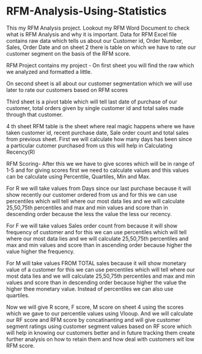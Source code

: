 # RFM-Analysis-Using-Statistics
This my RFM Analysis project. 
Lookout my RFM Word Document to check what is RFM Analysis and why it is important. Data for RFM Excel file contains raw data which tells us about our Customer id, Order Number, Sales, Order Date and on sheet 2 there is table on which we have to rate our customer segment on the basis of the RFM score.

RFM Project contains my project - 
On first sheet you will find the raw which we analyzed and formatted a little.

On second sheet is all about our customer segmentation which we will use later to rate our customers based on RFM scores

Third sheet is a pivot table which will tell last date of purchase of our customer, total orders given by single customer id and total sales made through that customer.

4 th sheet RFM table is the sheet where real magic happens where we have taken customer id, recent purchase date, Sale order count and total sales from previous sheet.
First we will calculate how many days has been since a particular cutomer purchased from us this will help in Calculating Recency(R) 

RFM Scoring-
After this we we have to give scores which will be in range of 1-5 and for giving scores first we need to calculate values and this values can be calculate using Percentile, Quartiles, Min and Max.

For R we will take values from Days since our last purchase because it will show recently our customer ordered from us and for this we can use percentiles which will tell where our most data lies and we will calculate 25,50,75th percentiles and max and min values and score than in descending order because the less the value the less our recency.

For F we will take values Sales order count from  because it will show frequency of customer and for this we can use percentiles which will tell where our most data lies and we will calculate 25,50,75th percentiles and max and min values and score than in ascending order because higher the value higher the frequency.

For M will take values  FROM TOTAL sales because it will show monetary value of a customer for this we can use percentiles which will tell where our most data lies and we will calculate 25,50,75th percentiles and max and min values and score than in descending order because higher the value the higher thee monetary value.
Instead of percentiles we can also use quartiles.

Now we will give R score, F score, M score on sheet 4 using the scores which we gave to our percentile values using Vlooup.
And we will calculate our RF score and RFM score by concatinanting and will give customer segment ratings using customer segment values based on RF score which will help in knowing our customers better and in future tracking them create further analysis on how to retain them and how deal with customers wit low RFM score.
